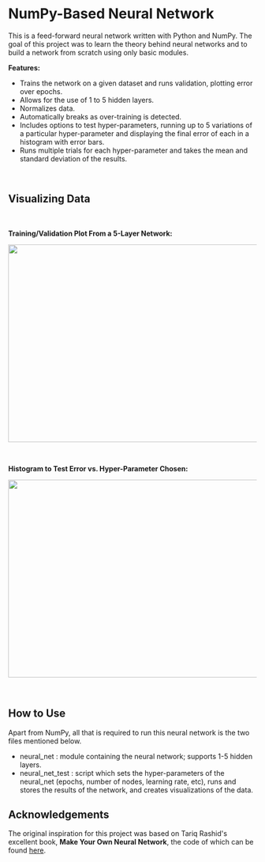 # NumPy-Based Neural Network


This is a feed-forward neural network written with Python and NumPy. The goal of this project was to learn the theory behind neural networks and to build a network from scratch using only basic modules.

**Features:**
- Trains the network on a given dataset and runs validation, plotting error over epochs.
- Allows for the use of 1 to 5 hidden layers. 
- Normalizes data.
- Automatically breaks as over-training is detected.
- Includes options to test hyper-parameters, running up to 5 variations of a particular hyper-parameter and displaying the final error of each in a histogram with error bars.
- Runs multiple trials for each hyper-parameter and takes the mean and standard deviation of the results.

&nbsp;
&nbsp;

## Visualizing Data
&nbsp;

**Training/Validation Plot From a 5-Layer Network:**
<p align="center">
  <img width="560" height="400" src="https://github.com/rickathe/Numpy_Neural_Network/blob/master/Plots/multiply_10k_1k_50h_001lr_5layer_test5.png">
</p>

&nbsp;

**Histogram to Test Error vs. Hyper-Parameter Chosen:**
<p align="center">
  <img width="560" height="400" src="https://github.com/rickathe/Numpy_Neural_Network/blob/master/Plots/bar_10k1k_var_01lr_5layer_test1.png">
</p>

&nbsp;
&nbsp;

## How to Use
Apart from NumPy, all that is required to run this neural network is the two files mentioned below.
- neural_net : module containing the neural network; supports 1-5 hidden layers.
- neural_net_test : script which sets the hyper-parameters of the neural_net (epochs, number of nodes, learning rate, etc), runs and stores the results of the network, and creates visualizations of the data.

## Acknowledgements
The original inspiration for this project was based on Tariq Rashid's excellent book, __Make Your Own Neural Network__, the code of which can be found [here](https://github.com/makeyourownneuralnetwork).
